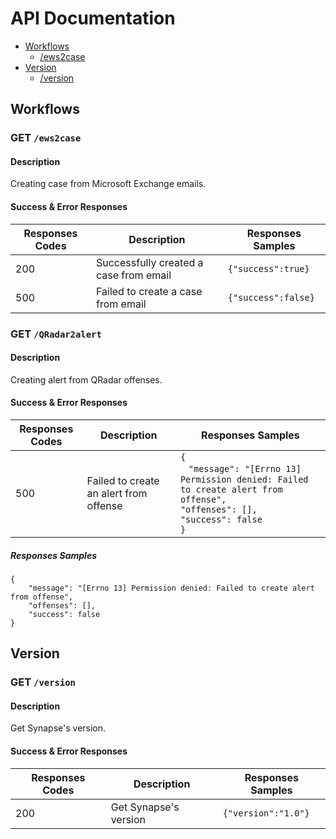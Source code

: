# API Documentation

+ [Workflows](#workflows)
    + [/ews2case](#get-ews2case)
+ [Version](#version)
    + [/version](#get-version)

## Workflows

### GET ```/ews2case```

#### Description

Creating case from Microsoft Exchange emails.

#### Success & Error Responses

| Responses Codes | Description | Responses Samples |
| --------------- | ----------- | ----------------- |
| 200             | Successfully created a case from email | ```{"success":true}``` |
| 500             | Failed to create a case from email     | ```{"success":false}``` |

### GET ```/QRadar2alert```

#### Description

Creating alert from QRadar offenses.

#### Success & Error Responses

| Responses Codes | Description | Responses Samples |
| --------------- | ----------- | ----------------- |
| 500             | Failed to create an alert from offense | ```{```<br>&nbsp;&nbsp;&nbsp;```"message": "[Errno 13] Permission denied: Failed to create alert from offense",```<br>    ```"offenses": [],```<br>    ```"success": false```<br>```}``` |


##### Responses Samples

```
{
    "message": "[Errno 13] Permission denied: Failed to create alert from offense",
    "offenses": [],
    "success": false
}
```

## Version

### GET ```/version```

#### Description

Get Synapse's version.


#### Success & Error Responses

| Responses Codes | Description | Responses Samples |
| --------------- | ----------- | ----------------- |
| 200             | Get Synapse's version | ```{"version":"1.0"}``` |
